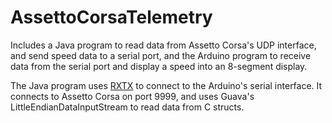 # AssettoCorsaTelemetry

Includes a Java program to read data from Assetto Corsa's UDP interface, and send speed data to a serial port,
and the Arduino program to receive data from the serial port and display a speed into an 8-segment display.

The Java program uses [RXTX](http://jlog.org/rxtx-win.html) to connect to the Arduino's serial interface.
It connects to Assetto Corsa on port 9999, and uses Guava's LittleEndianDataInputStream to read data from C structs.
